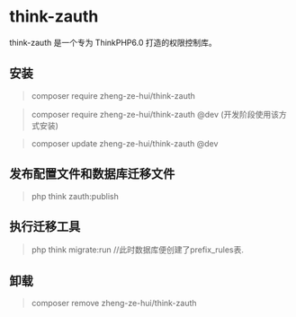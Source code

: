 # think-zauth

think-zauth 是一个专为 ThinkPHP6.0 打造的权限控制库。

## 安装
> composer require zheng-ze-hui/think-zauth

> composer require zheng-ze-hui/think-zauth @dev (开发阶段使用该方式安装)

> composer update zheng-ze-hui/think-zauth @dev

## 发布配置文件和数据库迁移文件
> php think zauth:publish

## 执行迁移工具
> php think migrate:run
//此时数据库便创建了prefix_rules表.

## 卸载
> composer remove zheng-ze-hui/think-zauth
